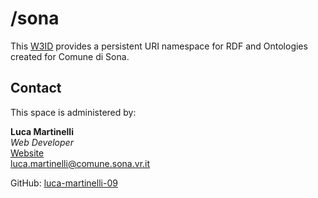 # /sona
This [W3ID](https://w3id.org) provides a persistent URI namespace for RDF and Ontologies created for Comune di Sona.

## Contact
This space is administered by:  

**Luca Martinelli**  
*Web Developer*  
[Website](https://lucamartinelli.eu.org)  
<luca.martinelli@comune.sona.vr.it>

GitHub: [luca-martinelli-09](https://github.com/luca-martinelli-09)
